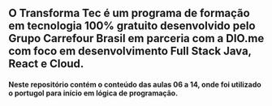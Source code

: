 ## O Transforma Tec é um programa de formação em tecnologia 100% gratuito desenvolvido pelo Grupo Carrefour Brasil em parceria com a DIO.me com foco em desenvolvimento Full Stack Java, React e Cloud. 

#### Neste repositório contém o conteúdo das aulas 06 a 14, onde foi utilizado o portugol para início em lógica de programação.  
